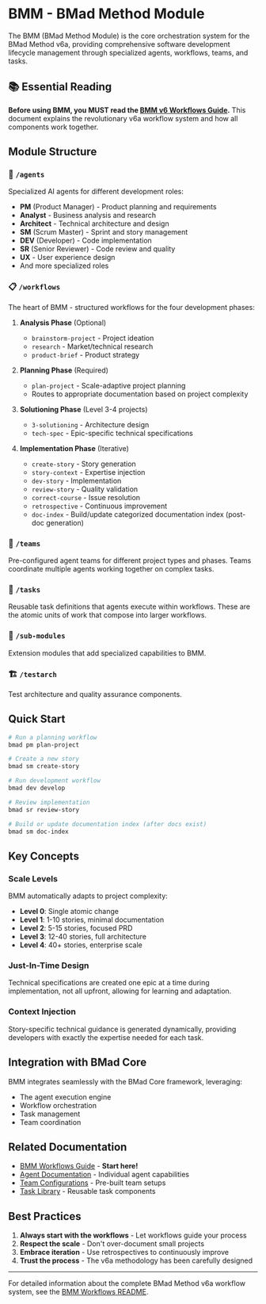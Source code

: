 # BMM - BMad Method Module

The BMM (BMad Method Module) is the core orchestration system for the BMad Method v6a, providing comprehensive software development lifecycle management through specialized agents, workflows, teams, and tasks.

## 📚 Essential Reading

**Before using BMM, you MUST read the [BMM v6 Workflows Guide](./workflows/README.md).** This document explains the revolutionary v6a workflow system and how all components work together.

## Module Structure

### 🤖 `/agents`

Specialized AI agents for different development roles:

- **PM** (Product Manager) - Product planning and requirements
- **Analyst** - Business analysis and research
- **Architect** - Technical architecture and design
- **SM** (Scrum Master) - Sprint and story management
- **DEV** (Developer) - Code implementation
- **SR** (Senior Reviewer) - Code review and quality
- **UX** - User experience design
- And more specialized roles

### 📋 `/workflows`

The heart of BMM - structured workflows for the four development phases:

1. **Analysis Phase** (Optional)
   - `brainstorm-project` - Project ideation
   - `research` - Market/technical research
   - `product-brief` - Product strategy

2. **Planning Phase** (Required)
   - `plan-project` - Scale-adaptive project planning
   - Routes to appropriate documentation based on project complexity

3. **Solutioning Phase** (Level 3-4 projects)
   - `3-solutioning` - Architecture design
   - `tech-spec` - Epic-specific technical specifications

4. **Implementation Phase** (Iterative)
   - `create-story` - Story generation
   - `story-context` - Expertise injection
   - `dev-story` - Implementation
   - `review-story` - Quality validation
   - `correct-course` - Issue resolution
   - `retrospective` - Continuous improvement
   - `doc-index` - Build/update categorized documentation index (post-doc generation)

### 👥 `/teams`

Pre-configured agent teams for different project types and phases. Teams coordinate multiple agents working together on complex tasks.

### 📝 `/tasks`

Reusable task definitions that agents execute within workflows. These are the atomic units of work that compose into larger workflows.

### 🔧 `/sub-modules`

Extension modules that add specialized capabilities to BMM.

### 🏗️ `/testarch`

Test architecture and quality assurance components.

## Quick Start

```bash
# Run a planning workflow
bmad pm plan-project

# Create a new story
bmad sm create-story

# Run development workflow
bmad dev develop

# Review implementation
bmad sr review-story

# Build or update documentation index (after docs exist)
bmad sm doc-index
```

## Key Concepts

### Scale Levels

BMM automatically adapts to project complexity:

- **Level 0**: Single atomic change
- **Level 1**: 1-10 stories, minimal documentation
- **Level 2**: 5-15 stories, focused PRD
- **Level 3**: 12-40 stories, full architecture
- **Level 4**: 40+ stories, enterprise scale

### Just-In-Time Design

Technical specifications are created one epic at a time during implementation, not all upfront, allowing for learning and adaptation.

### Context Injection

Story-specific technical guidance is generated dynamically, providing developers with exactly the expertise needed for each task.

## Integration with BMad Core

BMM integrates seamlessly with the BMad Core framework, leveraging:

- The agent execution engine
- Workflow orchestration
- Task management
- Team coordination

## Related Documentation

- [BMM Workflows Guide](./workflows/README.md) - **Start here!**
- [Agent Documentation](./agents/README.md) - Individual agent capabilities
- [Team Configurations](./teams/README.md) - Pre-built team setups
- [Task Library](./tasks/README.md) - Reusable task components

## Best Practices

1. **Always start with the workflows** - Let workflows guide your process
2. **Respect the scale** - Don't over-document small projects
3. **Embrace iteration** - Use retrospectives to continuously improve
4. **Trust the process** - The v6a methodology has been carefully designed

---

For detailed information about the complete BMad Method v6a workflow system, see the [BMM Workflows README](./workflows/README.md).
